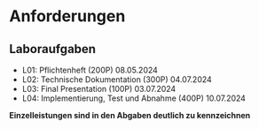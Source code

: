 # Anforderungen

## Laboraufgaben
- L01: Pflichtenheft (200P) 08.05.2024
- L02: Technische Dokumentation (300P) 04.07.2024
- L03: Final Presentation (100P) 03.07.2024
- L04: Implementierung, Test und Abnahme (400P) 10.07.2024

**Einzelleistungen sind in den Abgaben deutlich zu kennzeichnen**
